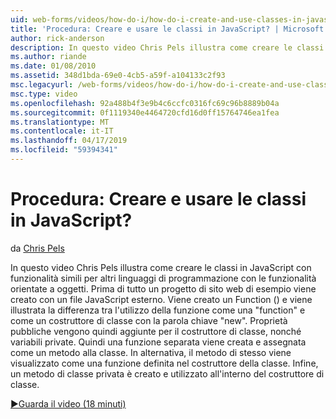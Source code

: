 ```yaml
---
uid: web-forms/videos/how-do-i/how-do-i-create-and-use-classes-in-javascript
title: 'Procedura: Creare e usare le classi in JavaScript? | Microsoft Docs'
author: rick-anderson
description: In questo video Chris Pels illustra come creare le classi in JavaScript con funzionalità simili per altri linguaggi di programmazione con funzionalità orientate a oggetti...
ms.author: riande
ms.date: 01/08/2010
ms.assetid: 348d1bda-69e0-4cb5-a59f-a104133c2f93
msc.legacyurl: /web-forms/videos/how-do-i/how-do-i-create-and-use-classes-in-javascript
msc.type: video
ms.openlocfilehash: 92a488b4f3e9b4c6ccfc0316fc69c96b8889b04a
ms.sourcegitcommit: 0f1119340e4464720cfd16d0ff15764746ea1fea
ms.translationtype: MT
ms.contentlocale: it-IT
ms.lasthandoff: 04/17/2019
ms.locfileid: "59394341"
---
```

# <a name="how-do-i-create-and-use-classes-in-javascript"></a>Procedura: Creare e usare le classi in JavaScript?

da [Chris Pels](https://twitter.com/chrispels)

In questo video Chris Pels illustra come creare le classi in JavaScript con funzionalità simili per altri linguaggi di programmazione con le funzionalità orientate a oggetti. Prima di tutto un progetto di sito web di esempio viene creato con un file JavaScript esterno. Viene creato un Function () e viene illustrata la differenza tra l'utilizzo della funzione come una "function" e come un costruttore di classe con la parola chiave "new". Proprietà pubbliche vengono quindi aggiunte per il costruttore di classe, nonché variabili private. Quindi una funzione separata viene creata e assegnata come un metodo alla classe. In alternativa, il metodo di stesso viene visualizzato come una funzione definita nel costruttore della classe. Infine, un metodo di classe privata è creato e utilizzato all'interno del costruttore di classe.

[&#9654;Guarda il video (18 minuti)](https://channel9.msdn.com/Blogs/ASP-NET-Site-Videos/how-do-i-create-and-use-classes-in-javascript)
